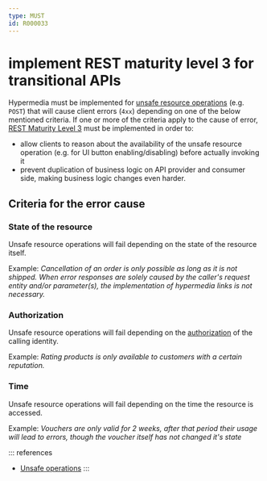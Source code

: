 ```yaml
---
type: MUST
id: R000033
---
```


# implement REST maturity level 3 for transitional APIs

Hypermedia must be implemented for [unsafe resource operations](@guidelines/R000008) (e.g. `POST`) that will cause client errors (`4xx`) depending on one of the below mentioned criteria. If one or more of the criteria apply to the cause of error, [REST Maturity Level 3](https://martinfowler.com/articles/richardsonMaturityModel.html#level3) must be implemented in order to:

- allow clients to reason about the availability of the unsafe resource operation (e.g. for UI button enabling/disabling) before actually invoking it
- prevent duplication of business logic on API provider and consumer side, making business logic changes even harder.

## Criteria for the error cause

### State of the resource

Unsafe resource operations will fail depending on the state of the resource itself.

Example: _Cancellation of an order is only possible as long as it is not shipped.
When error responses are solely caused by the caller's request entity and/or parameter(s), the implementation of hypermedia links is not necessary._

### Authorization

Unsafe resource operations will fail depending on the [authorization](../../005_Authorization/index.md) of the calling identity.

Example: _Rating products is only available to customers with a certain reputation._

### Time

Unsafe resource operations will fail depending on the time the resource is accessed.

Example: _Vouchers are only valid for 2 weeks, after that period their usage will lead to errors, though the voucher itself has not changed it's state_

::: references

- [Unsafe operations](https://datatracker.ietf.org/doc/html/rfc7231#section-4.2.1)
  :::
